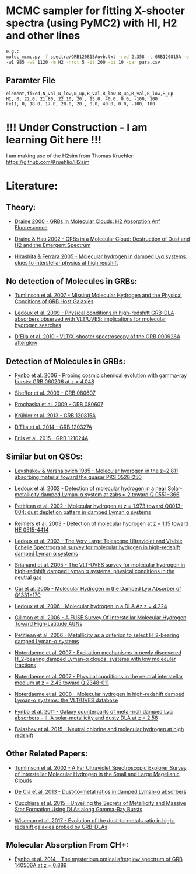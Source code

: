 # MCMC sampler for fitting X-shooter spectra (using PyMC2) with HI, H2 and other lines

```bash
e.g.:
molec_mcmc.py -f spectra/GRB120815Auvb.txt -red 2.358 -t GRB120815A -e HI FeII FeIIa SiII NV SII MgII SiIIa SIV ZnII FeIIa ArI OVI
-w1 985 -w2 1120 -m H2 -nrot 5 -it 200 -bi 10 -par para.csv
```

## Paramter File

```csv
element,fixed,N_val,N_low,N_up,B_val,B_low,B_up,R_val,R_low,R_up
HI, 0, 22.0, 21.80, 22.10, 20., 15.0, 40.0, 0.0, -100, 100
FeII, 0, 18.0, 17.0, 20.0, 20., 0.0, 40.0, 0.0, -100, 100
```

# !!! Under Construction - I am learning Git here !!!

I am making use of the H2sim from Thomas Kruehler:
https://github.com/Kruehlio/H2sim

# Literature:

## Theory:

* [Draine 2000 - GRBs In Molecular Clouds: H2 Absorption Anf Fluorescence](http://iopscience.iop.org/article/10.1086/308581/pdf)

* [Draine & Hao 2002 - GRBs in a Molecular Cloud: Destruction of Dust and H2 and the Emergent Spectrum](http://iopscience.iop.org/article/10.1086/339394/pdf)

* [Hirashita & Ferrara 2005 - Molecular hydrogen in damped Lyα systems: clues to interstellar physics at high redshift](https://arxiv.org/pdf/astro-ph/0411259.pdf)

## No detection of Molecules in GRBs:

* [Tumlinson et al. 2007 - Missing Molecular Hydrogen and the Physical Conditions of GRB Host Galaxies](http://iopscience.iop.org/article/10.1086/521294/pdf)

* [Ledoux et al. 2009 - Physical conditions in high-redshift GRB-DLA absorbers observed with VLT/UVES: implications for molecular hydrogen searches](https://www.aanda.org/articles/aa/pdf/2009/41/aa11572-08.pdf)

* [D'Elia et al. 2010 - VLT/X-shooter spectroscopy of the GRB 090926A afterglow](https://www.aanda.org/articles/aa/pdf/2010/15/aa15216-10.pdf)

## Detection of Molecules in GRBs:

* [Fynbo et al. 2006 - Probing cosmic chemical evolution with gamma-ray bursts: GRB 060206 at z = 4.048](https://www.aanda.org/articles/aa/pdf/2006/21/aa5056-06.pdf)

* [Sheffer et al. 2009 - GRB 080607](http://iopscience.iop.org/article/10.1088/0004-637X/701/2/L63/pdf)

* [Prochaska et al. 2009 - GRB 080607](http://iopscience.iop.org/article/10.1088/0004-637X/691/1/L27/pdf)

* [Krühler et al. 2013 - GRB 120815A](https://www.aanda.org/articles/aa/pdf/2013/09/aa21772-13.pdf)

* [D’Elia et al. 2014 - GRB 120327A](https://www.aanda.org/articles/aa/pdf/2014/04/aa23057-13.pdf)

* [Friis et al. 2015 - GRB 121024A](http://mnras.oxfordjournals.org/content/451/1/167.full.pdf)

## Similar but on QSOs:

* [Levshakov & Varshalovich 1985 - Molecular hydrogen in the z=2.811 absorbing material toward the quasar PKS 0528-250](http://articles.adsabs.harvard.edu/cgi-bin/nph-iarticle_query?1985MNRAS.212..517L&amp;data_type=PDF_HIGH&amp;whole_paper=YES&amp;type=PRINTER&amp;filetype=.pdf)

* [Ledoux et al. 2002 - Detection of molecular hydrogen in a near Solar-metallicity damped Lyman-α system at zabs ≈ 2 toward Q 0551−366](https://www.aanda.org/articles/aa/pdf/2002/47/aah2875e.pdf)

* [Petitjean et al. 2002 - Molecular hydrogen at z = 1.973 toward Q0013-004: dust depletion pattern in damped Lyman α systems](https://arxiv.org/pdf/astro-ph/0201477.pdf)

* [Reimers et al. 2003 - Detection of molecular hydrogen at z = 1.15 toward HE 0515-4414](https://www.aanda.org/articles/aa/pdf/2003/42/aah4641.pdf)

* [Ledoux et al. 2003 - The Very Large Telescope Ultraviolet and Visible Echelle Spectrograph survey for molecular hydrogen in high-redshift damped Lyman α systems](https://arxiv.org/pdf/astro-ph/0302582.pdf)

* [Srianand et al. 2005 - The VLT-UVES survey for molecular hydrogen in high-redshift damped Lyman α systems: physical conditions in the neutral gas](https://arxiv.org/pdf/astro-ph/0506555.pdf)

* [Cui et al. 2005 - Molecular Hydrogen in the Damped Lyα Absorber of Q1331+170](http://iopscience.iop.org/article/10.1086/444368/pdf)

* [Ledoux et al. 2006 - Molecular hydrogen in a DLA Az z = 4.224](http://iopscience.iop.org/article/10.1086/503278/pdf)

* [Gillmon et al. 2006 - A FUSE Survey Of Interstellar Molecular Hydrogen Toward High-Latitude AGNs](http://iopscience.iop.org/article/10.1086/498053/pdf)

* [Petitjean et al. 2006 - Metallicity as a criterion to select H_2-bearing damped Lyman-α systems](https://www.aanda.org/articles/aa/pdf/2006/36/aa5769-06.pdf)

* [Noterdaeme et al. 2007 - Excitation mechanisms in newly discovered H_2-bearing damped Lyman-α clouds: systems with low molecular fractions](https://www.aanda.org/articles/aa/pdf/2007/41/aa8021-07.pdf)

* [Noterdaeme et al. 2007 - Physical conditions in the neutral interstellar medium at z = 2.43 toward Q 2348-011](https://www.aanda.org/articles/aa/pdf/2007/26/aa6897-06.pdf)

* [Noterdaeme et al. 2008 - Molecular hydrogen in high-redshift damped Lyman-α systems: the VLT/UVES database](https://www.aanda.org/articles/aa/pdf/2008/14/aa8780-07.pdf)

* [Fynbo et al. 2011 - Galaxy counterparts of metal-rich damped Lyα absorbers – II. A solar-metallicity and dusty DLA at z = 2.58](https://arxiv.org/pdf/1011.5312.pdf)

* [Balashev et al. 2015 - Neutral chlorine and molecular hydrogen at high redshift](https://www.aanda.org/articles/aa/pdf/2015/03/aa25553-14.pdf)

## Other Related Papers:

* [Tumlinson et al. 2002 - A Far Ultraviolet Spectroscopic Explorer Survey of Interstellar Molecular Hydrogen in the Small and Large Magellanic Clouds](http://iopscience.iop.org/article/10.1086/338112/pdf)

* [De Cia et al. 2013 - Dust-to-metal ratios in damped Lyman-α absorbers](https://www.aanda.org/articles/aa/pdf/2013/12/aa21834-13.pdf)

* [Cucchiara et al. 2015 - Unveiling the Secrets of Metallicity and Massive Star Formation Using DLAs along Gamma-Ray Bursts](http://iopscience.iop.org/article/10.1088/0004-637X/804/1/51/pdf)

* [Wiseman et al. 2017 - Evolution of the dust-to-metals ratio in high-redshift galaxies probed by GRB-DLAs](https://www.aanda.org/articles/aa/pdf/2017/03/aa29228-16.pdf)

## Molecular Absorption From CH+:

* [Fynbo et al. 2014 - The mysterious optical afterglow spectrum of GRB 140506A at z = 0.889](https://www.aanda.org/articles/aa/pdf/2014/12/aa24726-14.pdf)
